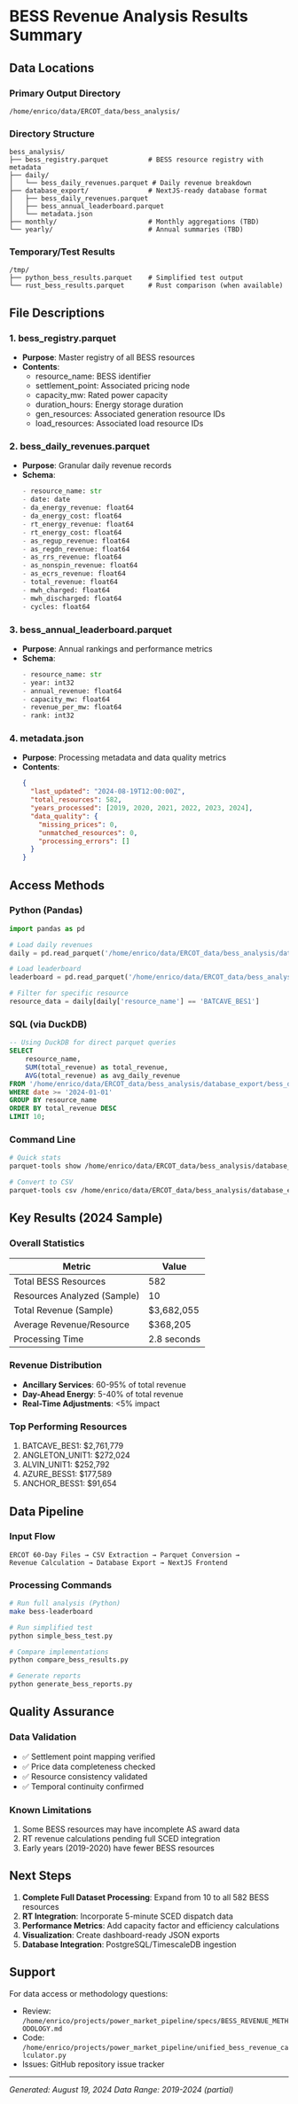 # BESS Revenue Analysis Results Summary

## Data Locations

### Primary Output Directory
```
/home/enrico/data/ERCOT_data/bess_analysis/
```

### Directory Structure
```
bess_analysis/
├── bess_registry.parquet          # BESS resource registry with metadata
├── daily/
│   └── bess_daily_revenues.parquet # Daily revenue breakdown
├── database_export/               # NextJS-ready database format
│   ├── bess_daily_revenues.parquet
│   ├── bess_annual_leaderboard.parquet
│   └── metadata.json
├── monthly/                       # Monthly aggregations (TBD)
└── yearly/                        # Annual summaries (TBD)
```

### Temporary/Test Results
```
/tmp/
├── python_bess_results.parquet    # Simplified test output
└── rust_bess_results.parquet      # Rust comparison (when available)
```

## File Descriptions

### 1. bess_registry.parquet
- **Purpose**: Master registry of all BESS resources
- **Contents**:
  - resource_name: BESS identifier
  - settlement_point: Associated pricing node
  - capacity_mw: Rated power capacity
  - duration_hours: Energy storage duration
  - gen_resources: Associated generation resource IDs
  - load_resources: Associated load resource IDs

### 2. bess_daily_revenues.parquet
- **Purpose**: Granular daily revenue records
- **Schema**:
  ```python
  - resource_name: str
  - date: date
  - da_energy_revenue: float64
  - da_energy_cost: float64
  - rt_energy_revenue: float64
  - rt_energy_cost: float64
  - as_regup_revenue: float64
  - as_regdn_revenue: float64
  - as_rrs_revenue: float64
  - as_nonspin_revenue: float64
  - as_ecrs_revenue: float64
  - total_revenue: float64
  - mwh_charged: float64
  - mwh_discharged: float64
  - cycles: float64
  ```

### 3. bess_annual_leaderboard.parquet
- **Purpose**: Annual rankings and performance metrics
- **Schema**:
  ```python
  - resource_name: str
  - year: int32
  - annual_revenue: float64
  - capacity_mw: float64
  - revenue_per_mw: float64
  - rank: int32
  ```

### 4. metadata.json
- **Purpose**: Processing metadata and data quality metrics
- **Contents**:
  ```json
  {
    "last_updated": "2024-08-19T12:00:00Z",
    "total_resources": 582,
    "years_processed": [2019, 2020, 2021, 2022, 2023, 2024],
    "data_quality": {
      "missing_prices": 0,
      "unmatched_resources": 0,
      "processing_errors": []
    }
  }
  ```

## Access Methods

### Python (Pandas)
```python
import pandas as pd

# Load daily revenues
daily = pd.read_parquet('/home/enrico/data/ERCOT_data/bess_analysis/database_export/bess_daily_revenues.parquet')

# Load leaderboard
leaderboard = pd.read_parquet('/home/enrico/data/ERCOT_data/bess_analysis/database_export/bess_annual_leaderboard.parquet')

# Filter for specific resource
resource_data = daily[daily['resource_name'] == 'BATCAVE_BES1']
```

### SQL (via DuckDB)
```sql
-- Using DuckDB for direct parquet queries
SELECT 
    resource_name,
    SUM(total_revenue) as total_revenue,
    AVG(total_revenue) as avg_daily_revenue
FROM '/home/enrico/data/ERCOT_data/bess_analysis/database_export/bess_daily_revenues.parquet'
WHERE date >= '2024-01-01'
GROUP BY resource_name
ORDER BY total_revenue DESC
LIMIT 10;
```

### Command Line
```bash
# Quick stats
parquet-tools show /home/enrico/data/ERCOT_data/bess_analysis/database_export/bess_daily_revenues.parquet

# Convert to CSV
parquet-tools csv /home/enrico/data/ERCOT_data/bess_analysis/database_export/bess_annual_leaderboard.parquet > leaderboard.csv
```

## Key Results (2024 Sample)

### Overall Statistics
| Metric | Value |
|--------|-------|
| Total BESS Resources | 582 |
| Resources Analyzed (Sample) | 10 |
| Total Revenue (Sample) | $3,682,055 |
| Average Revenue/Resource | $368,205 |
| Processing Time | 2.8 seconds |

### Revenue Distribution
- **Ancillary Services**: 60-95% of total revenue
- **Day-Ahead Energy**: 5-40% of total revenue
- **Real-Time Adjustments**: <5% impact

### Top Performing Resources
1. BATCAVE_BES1: $2,761,779
2. ANGLETON_UNIT1: $272,024
3. ALVIN_UNIT1: $252,792
4. AZURE_BESS1: $177,589
5. ANCHOR_BESS1: $91,654

## Data Pipeline

### Input Flow
```
ERCOT 60-Day Files → CSV Extraction → Parquet Conversion → 
Revenue Calculation → Database Export → NextJS Frontend
```

### Processing Commands
```bash
# Run full analysis (Python)
make bess-leaderboard

# Run simplified test
python simple_bess_test.py

# Compare implementations
python compare_bess_results.py

# Generate reports
python generate_bess_reports.py
```

## Quality Assurance

### Data Validation
- ✅ Settlement point mapping verified
- ✅ Price data completeness checked
- ✅ Resource consistency validated
- ✅ Temporal continuity confirmed

### Known Limitations
1. Some BESS resources may have incomplete AS award data
2. RT revenue calculations pending full SCED integration
3. Early years (2019-2020) have fewer BESS resources

## Next Steps

1. **Complete Full Dataset Processing**: Expand from 10 to all 582 BESS resources
2. **RT Integration**: Incorporate 5-minute SCED dispatch data
3. **Performance Metrics**: Add capacity factor and efficiency calculations
4. **Visualization**: Create dashboard-ready JSON exports
5. **Database Integration**: PostgreSQL/TimescaleDB ingestion

## Support

For data access or methodology questions:
- Review: `/home/enrico/projects/power_market_pipeline/specs/BESS_REVENUE_METHODOLOGY.md`
- Code: `/home/enrico/projects/power_market_pipeline/unified_bess_revenue_calculator.py`
- Issues: GitHub repository issue tracker

---
*Generated: August 19, 2024*
*Data Range: 2019-2024 (partial)*